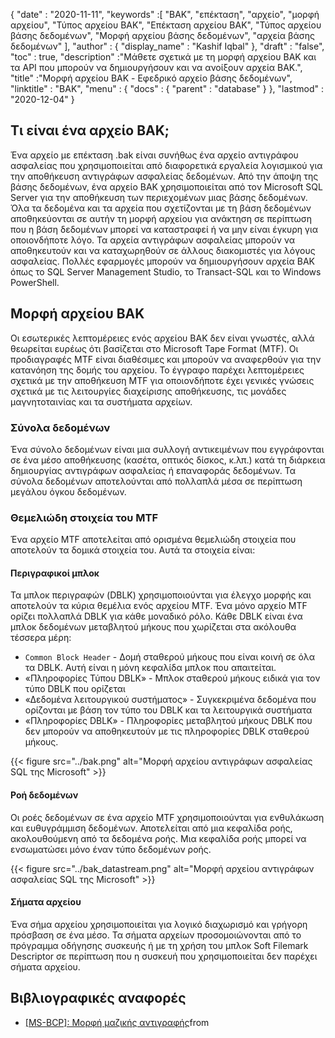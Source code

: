 {
  "date" : "2020-11-11",
  "keywords" :[ "BAK", "επέκταση", "αρχείο", "μορφή αρχείου", "Τύπος αρχείου BAK", "Επέκταση αρχείου BAK", "Τύπος αρχείου βάσης δεδομένων", "Μορφή αρχείου βάσης δεδομένων", "αρχεία βάσης δεδομένων" ],
  "author" : {
    "display_name" : "Kashif Iqbal"
},
  "draft" : "false",
  "toc" : true,
  "description" :"Μάθετε σχετικά με τη μορφή αρχείου BAK και τα API που μπορούν να δημιουργήσουν και να ανοίξουν αρχεία BAK.",
  "title" :"Μορφή αρχείου BAK - Εφεδρικό αρχείο βάσης δεδομένων",
  "linktitle" : "BAK",
  "menu" : {
    "docs" : {
      "parent" : "database"
}
},
  "lastmod" : "2020-12-04"
}

## Τι είναι ένα αρχείο BAK;

Ένα αρχείο με επέκταση .bak είναι συνήθως ένα αρχείο αντιγράφου ασφαλείας που χρησιμοποιείται από διαφορετικά εργαλεία λογισμικού για την αποθήκευση αντιγράφων ασφαλείας δεδομένων. Από την άποψη της βάσης δεδομένων, ένα αρχείο BAK χρησιμοποιείται από τον Microsoft SQL Server για την αποθήκευση των περιεχομένων μιας βάσης δεδομένων. Όλα τα δεδομένα και τα αρχεία που σχετίζονται με τη βάση δεδομένων αποθηκεύονται σε αυτήν τη μορφή αρχείου για ανάκτηση σε περίπτωση που η βάση δεδομένων μπορεί να καταστραφεί ή να μην είναι έγκυρη για οποιονδήποτε λόγο. Τα αρχεία αντιγράφων ασφαλείας μπορούν να αποθηκευτούν και να καταχωρηθούν σε άλλους διακομιστές για λόγους ασφαλείας. Πολλές εφαρμογές μπορούν να δημιουργήσουν αρχεία BAK όπως το SQL Server Management Studio, το Transact-SQL και το Windows PowerShell.

## Μορφή αρχείου BAK

Οι εσωτερικές λεπτομέρειες ενός αρχείου BAK δεν είναι γνωστές, αλλά θεωρείται ευρέως ότι βασίζεται στο Microsoft Tape Format (MTF). Οι προδιαγραφές MTF είναι διαθέσιμες και μπορούν να αναφερθούν για την κατανόηση της δομής του αρχείου. Το έγγραφο παρέχει λεπτομέρειες σχετικά με την αποθήκευση MTF για οποιονδήποτε έχει γενικές γνώσεις σχετικά με τις λειτουργίες διαχείρισης αποθήκευσης, τις μονάδες μαγνητοταινίας και τα συστήματα αρχείων.

### Σύνολα δεδομένων

Ένα σύνολο δεδομένων είναι μια συλλογή αντικειμένων που εγγράφονται σε ένα μέσο αποθήκευσης (κασέτα, οπτικός δίσκος, κ.λπ.) κατά τη διάρκεια δημιουργίας αντιγράφων ασφαλείας ή επαναφοράς δεδομένων. Τα σύνολα δεδομένων αποτελούνται από πολλαπλά μέσα σε περίπτωση μεγάλου όγκου δεδομένων.

### Θεμελιώδη στοιχεία του MTF

Ένα αρχείο MTF αποτελείται από ορισμένα θεμελιώδη στοιχεία που αποτελούν τα δομικά στοιχεία του. Αυτά τα στοιχεία είναι:

#### Περιγραφικοί μπλοκ

Τα μπλοκ περιγραφών (DBLK) χρησιμοποιούνται για έλεγχο μορφής και αποτελούν τα κύρια θεμέλια ενός αρχείου MTF. Ένα μόνο αρχείο MTF ορίζει πολλαπλά DBLK για κάθε μοναδικό ρόλο. Κάθε DBLK είναι ένα μπλοκ δεδομένων μεταβλητού μήκους που χωρίζεται στα ακόλουθα τέσσερα μέρη:

* `Common Block Header` - Δομή σταθερού μήκους που είναι κοινή σε όλα τα DBLK. Αυτή είναι η μόνη κεφαλίδα μπλοκ που απαιτείται.
* «Πληροφορίες Τύπου DBLK» - Μπλοκ σταθερού μήκους ειδικά για τον τύπο DBLK που ορίζεται
* «Δεδομένα λειτουργικού συστήματος» - Συγκεκριμένα δεδομένα που ορίζονται με βάση τον τύπο του DBLK και τα λειτουργικά συστήματα
* «Πληροφορίες DBLK» - Πληροφορίες μεταβλητού μήκους DBLK που δεν μπορούν να αποθηκευτούν με τις πληροφορίες DBLK σταθερού μήκους.

 {{< figure src="../bak.png" alt="Μορφή αρχείου αντιγράφων ασφαλείας SQL της Microsoft" >}}

#### Ροή δεδομένων

Οι ροές δεδομένων σε ένα αρχείο MTF χρησιμοποιούνται για ενθυλάκωση και ευθυγράμμιση δεδομένων. Αποτελείται από μια κεφαλίδα ροής, ακολουθούμενη από τα δεδομένα ροής. Μια κεφαλίδα ροής μπορεί να ενσωματώσει μόνο έναν τύπο δεδομένων ροής.

{{< figure src="../bak_datastream.png" alt="Μορφή αρχείου αντιγράφων ασφαλείας SQL της Microsoft" >}}

#### Σήματα αρχείου

Ένα σήμα αρχείου χρησιμοποιείται για λογικό διαχωρισμό και γρήγορη πρόσβαση σε ένα μέσο. Τα σήματα αρχείων προσομοιώνονται από το πρόγραμμα οδήγησης συσκευής ή με τη χρήση του μπλοκ Soft Filemark Descriptor σε περίπτωση που η συσκευή που χρησιμοποιείται δεν παρέχει σήματα αρχείου.

## Βιβλιογραφικές αναφορές ##

* [[MS-BCP]: Μορφή μαζικής αντιγραφής](https://learn.microsoft.com/en-us/openspecs/sql_data_portability/ms-bcp/54965c4d-34c7-400d-b970-1007984315a5?MSDNredirected)from

